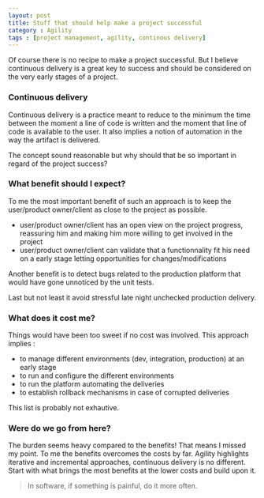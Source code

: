 ```yaml
---
layout: post
title: Stuff that should help make a project successful
category : Agility
tags : [project management, agility, continous delivery]
---
```


Of course there is no recipe to make a project successful. But I believe continuous delivery is a great key to success and should be considered on the very early stages of a project.

### Continuous delivery

Continuous delivery is a practice meant to reduce to the minimum the time between the moment a line of code is written and the moment that line of code is available to the user. It also implies a notion of automation in the way the artifact is delivered. 

The concept sound reasonable but why should that be so important in regard of the project success?

### What benefit should I expect?

To me the most important benefit of such an approach is to keep the user/product owner/client as close to the project as possible.

- user/product owner/client has an open view on the project progress, reassuring him and making him more willing to get involved in the project
- user/product owner/client can validate that a functionnality fit his need on a early stage letting opportunities for changes/modifications

Another benefit is to detect bugs related to the production platform that would have gone unnoticed by the unit tests.

Last but not least it avoid stressful late night unchecked production delivery.

### What does it cost me?

Things would have been too sweet if no cost was involved. This approach implies :

- to manage different environments (dev, integration, production) at an early stage
- to run and configure the different environments
- to run the platform automating the deliveries
- to establish rollback mechanisms in case of corrupted deliveries

This list is probably not exhautive.

### Were do we go from here?

The burden seems heavy compared to the benefits! That means I missed my point. To me the benefits overcomes the costs by far. Agility highlights iterative and incremental approaches, continuous delivery is no different. Start with what brings the most benefits at the lower costs and build upon it.

> In software, if something is painful, do it more often. 

  


